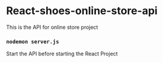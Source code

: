 # React-shoes-online-store-api
This is the API for online store project

### `nodemon server.js`

Start the API before starting the React Project


